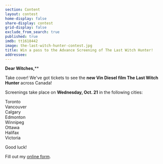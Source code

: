 ```yaml
---
section: Content
layout: contest
home-display: false
share-display: contest
grid-display: false
exclude_from_search: true
published: true
imdb: tt1618442
image: the-last-witch-hunter-contest.jpg
title: Win a pass to the Advance Screening of The Last Witch Hunter!
addressee: 
---
```

**Dear Witches,****

Take cover! We've got tickets to see the **new Vin Diesel film The Last Witch Hunter** across Canada!

Screenings take place on **Wednesday, Oct. 21** in the following cities:

Toronto  
Vancouver  
Calgary  
Edmonton  
Winnipeg  
Ottawa  
Halifax  
Victoria

Good luck!

<div id="wufoo-m1wt3qki0jlydkp">
Fill out my <a href="https://dearcastandcrew.wufoo.com/forms/m1wt3qki0jlydkp">online form</a>.
</div>
<script type="text/javascript">var m1wt3qki0jlydkp;(function(d, t) {
var s = d.createElement(t), options = {
'userName':'dearcastandcrew',
'formHash':'m1wt3qki0jlydkp',
'autoResize':true,
'height':'467',
'async':true,
'host':'wufoo.com',
'header':'hide',
'ssl':true};
s.src = ('https:' == d.location.protocol ? 'https://' : 'http://') + 'www.wufoo.com/scripts/embed/form.js';
s.onload = s.onreadystatechange = function() {
var rs = this.readyState; if (rs) if (rs != 'complete') if (rs != 'loaded') return;
try { m1wt3qki0jlydkp = new WufooForm();m1wt3qki0jlydkp.initialize(options);m1wt3qki0jlydkp.display(); } catch (e) {}};
var scr = d.getElementsByTagName(t)[0], par = scr.parentNode; par.insertBefore(s, scr);
})(document, 'script');</script>
